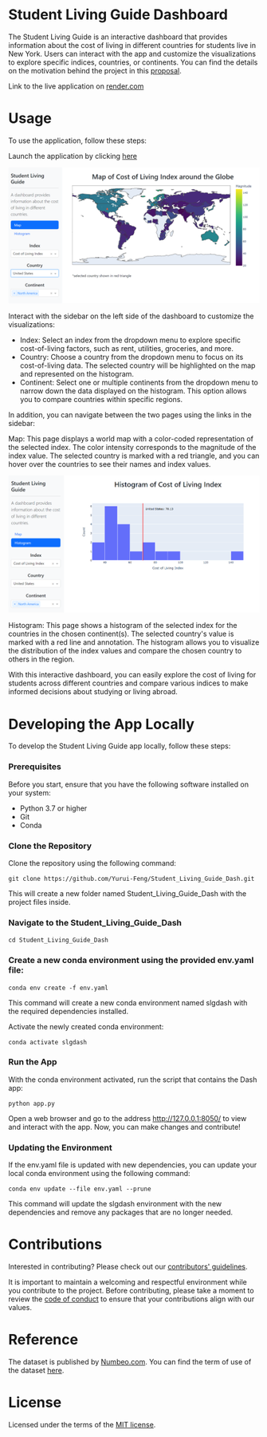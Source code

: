 # Student Living Guide Dashboard

The Student Living Guide is an interactive dashboard that provides information about the cost of living in different countries for students live in New York. Users can interact with the app and customize the visualizations to explore specific indices, countries, or continents. You can find the details on the motivation behind the project in this [proposal](https://github.com/UBC-MDS/Student_Living_Guide/blob/main/reports/proposal.md).

Link to the live application on [render.com](https://yurui-student-living-dash.onrender.com/)

# Usage

To use the application, follow these steps:

Launch the application by clicking [here](https://yurui-student-living-dash.onrender.com/)

![](map.png)

Interact with the sidebar on the left side of the dashboard to customize the visualizations:

- Index: Select an index from the dropdown menu to explore specific cost-of-living factors, such as rent, utilities, groceries, and more.
- Country: Choose a country from the dropdown menu to focus on its cost-of-living data. The selected country will be highlighted on the map and represented on the histogram.
- Continent: Select one or multiple continents from the dropdown menu to narrow down the data displayed on the histogram. This option allows you to compare countries within specific regions.

In addition, you can navigate between the two pages using the links in the sidebar:

Map: This page displays a world map with a color-coded representation of the selected index. The color intensity corresponds to the magnitude of the index value. The selected country is marked with a red triangle, and you can hover over the countries to see their names and index values.

![](hist.png)

Histogram: This page shows a histogram of the selected index for the countries in the chosen continent(s). The selected country's value is marked with a red line and annotation. The histogram allows you to visualize the distribution of the index values and compare the chosen country to others in the region.

With this interactive dashboard, you can easily explore the cost of living for students across different countries and compare various indices to make informed decisions about studying or living abroad.

# Developing the App Locally
To develop the Student Living Guide app locally, follow these steps:

### Prerequisites
Before you start, ensure that you have the following software installed on your system:

- Python 3.7 or higher
- Git
- Conda

### Clone the Repository
Clone the repository using the following command:
```
git clone https://github.com/Yurui-Feng/Student_Living_Guide_Dash.git
```
This will create a new folder named Student_Living_Guide_Dash with the project files inside.

### Navigate to the Student_Living_Guide_Dash 
```
cd Student_Living_Guide_Dash
```

### Create a new conda environment using the provided env.yaml file:
```
conda env create -f env.yaml
```
This command will create a new conda environment named slgdash with the required dependencies installed.

Activate the newly created conda environment:
```
conda activate slgdash
```

### Run the App
With the conda environment activated, run the script that contains the Dash app:
```
python app.py
```

Open a web browser and go to the address http://127.0.0.1:8050/ to view and interact with the app.
Now, you can make changes and contribute!


### Updating the Environment
If the env.yaml file is updated with new dependencies, you can update your local conda environment using the following command:

```
conda env update --file env.yaml --prune
```
This command will update the slgdash environment with the new dependencies and remove any packages that are no longer needed.

# Contributions
Interested in contributing? Please check out our [contributors' guidelines](CONTRIBUTING.md). 

It is important to maintain a welcoming and respectful environment while you contribute to the project. Before contributing, please take a moment to review the [code of conduct](CODE_OF_CONDUCT.md) to ensure that your contributions align with our values.

# Reference

The dataset is published by [Numbeo.com](https://www.numbeo.com/cost-of-living/rankings.jsp). You can find the term of use of the dataset [here](https://www.numbeo.com/common/terms_of_use.jsp).


# License

Licensed under the terms of the [MIT license](https://github.com/Yurui-Feng/Student_Living_Guide_Dash/blob/main/LICENSE.md).
